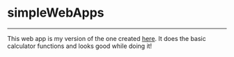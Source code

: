 # simpleWebApps
---

This web app is my version of the one created [here](https://github.com/abarna-codespot/A-simple-Calculator/blob/master/script.js). It does the basic calculator functions and looks good while doing it!
